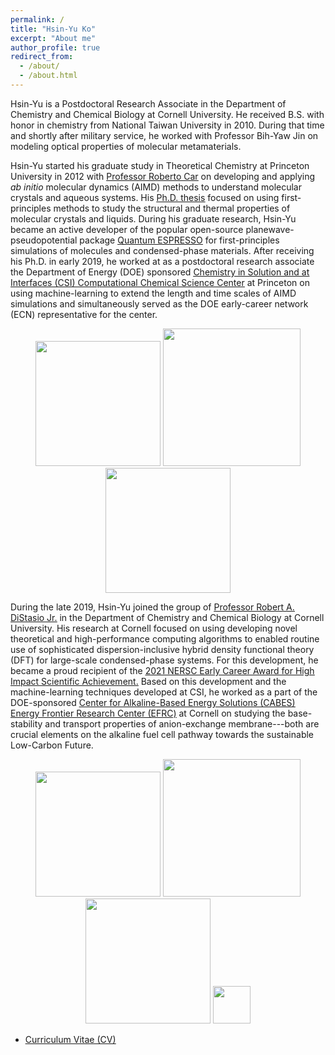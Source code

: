 ```yaml
---
permalink: /
title: "Hsin-Yu Ko"
excerpt: "About me"
author_profile: true
redirect_from: 
  - /about/
  - /about.html
---
```


<!-- Hsin-Yu (silent "H" to heal the "sin")  -->
Hsin-Yu
is a Postdoctoral Research Associate in the Department of Chemistry and Chemical Biology at Cornell University.
He received B.S. with honor in chemistry from National Taiwan University in 2010.
During that time and shortly after military service, he worked with Professor Bih-Yaw Jin on modeling optical properties of molecular metamaterials.


Hsin-Yu started his graduate study in Theoretical Chemistry at Princeton University in 2012 with 
<u><a href="https://chemistry.princeton.edu/faculty/car">Professor Roberto Car</a></u>
on developing and applying *ab initio* molecular dynamics (AIMD) methods to understand molecular crystals and aqueous systems.
His <u><a href="https://www.proquest.com/openview/9a48bd8eb750a56fc9a0e88c052819ec/1?pq-origsite=gscholar&cbl=18750&diss=y">Ph.D. thesis</a></u> 
focused on using first-principles methods to study the structural and thermal properties of molecular crystals and liquids.
During his graduate research, Hsin-Yu became an active developer of the popular open-source planewave-pseudopotential package 
<u><a href="http://www.quantum-espresso.org/">Quantum ESPRESSO</a></u> for first-principles simulations of molecules and condensed-phase materials.
After receiving his Ph.D. in early 2019, he worked at as a postdoctoral research associate the Department of Energy (DOE) sponsored
<u><a href="https://ccsc.princeton.edu/">Chemistry in Solution and at Interfaces (CSI) Computational Chemical Science Center</a></u> at Princeton
on using machine-learning to extend the length and time scales of AIMD simulations and simultaneously served as the DOE early-career network (ECN) representative for the center.

<p align="center">
<img src='https://ccsc.princeton.edu/wp-content/uploads/2019/04/PU-300x82.png' width="200">
<img src='https://galligroup.uchicago.edu/images/sponsors/DOE_Logo.png' width="220">
<img src='https://ccsc.princeton.edu/wp-content/uploads/2019/04/CSI-logo-final.png' width="200">
</p>


During the late 2019, Hsin-Yu joined the group of <u><a href="http://distasio.chem.cornell.edu/RAD.html">Professor Robert A. DiStasio Jr.</a></u>
in the Department of Chemistry and Chemical Biology at Cornell University.
His research at Cornell focused on using developing novel theoretical and high-performance computing algorithms to enabled routine use of sophisticated dispersion-inclusive
hybrid density functional theory (DFT) for large-scale condensed-phase systems.
For this development, he became a proud recipient of the
<u><a href="https://www.nersc.gov/news-publications/nersc-news/nersc-center-news/2021/nersc-honors-eight-early-career-scientists-with-hpc-achievement-awards/">
2021 NERSC Early Career Award for High Impact Scientific Achievement.</a></u>
Based on this development and the machine-learning techniques developed at CSI, he worked as a part of the DOE-sponsored
<u><a href="https://cabes.cornell.edu/">Center for Alkaline-Based Energy Solutions (CABES) Energy Frontier Research Center (EFRC)</a></u> at Cornell
on studying the base-stability and transport properties of anion-exchange membrane---both are crucial elements on the alkaline fuel cell pathway
towards the sustainable Low-Carbon Future.

<p align="center">
<img src='https://brand.cornell.edu/assets/images/examples/trademarks/brand_registered.svg' width="200">
<img src='https://galligroup.uchicago.edu/images/sponsors/DOE_Logo.png' width="220">
<img src='https://cabes.cornell.edu/wp-content/themes/cabes/img/logo_mobile.png' width="200">
<img src='https://www.nsf.gov/images/logos/NSF_4-Color_bitmap_Logo_thumb.jpg' width="60">
</p>


- <u><a href="https://github.com/hsinyu-ko/hsinyu-ko.github.io/blob/master/_pages/hsinyu_CV_current_public.pdf">Curriculum Vitae (CV)</a></u>


<!-- ## More Information: -->
<!-- - <u><a href="https://orcid.org/0000-0003-1619-6514">ORCID</a></u> -->

<!--## Sponsors
<img src='https://cabes.cornell.edu/wp-content/uploads/2018/11/doeLogo_flat.png' width='100'>
<img src='https://cabes.cornell.edu/wp-content/themes/cabes/img/logo_mobile.png' width='100'>
<img src='https://brand.cornell.edu/assets/images/examples/trademarks/brand_registered.svg' width='100'>
<img src='https://ccsc.princeton.edu/wp-content/uploads/2019/04/PU-300x82.png' width='100'>
<img src='https://ccsc.princeton.edu/wp-content/uploads/2019/04/CSI-logo-final.png' width='100'>
<img src='https://www.nsf.gov/images/logos/NSF_4-Color_bitmap_Logo_thumb.jpg' width='100'>-->
